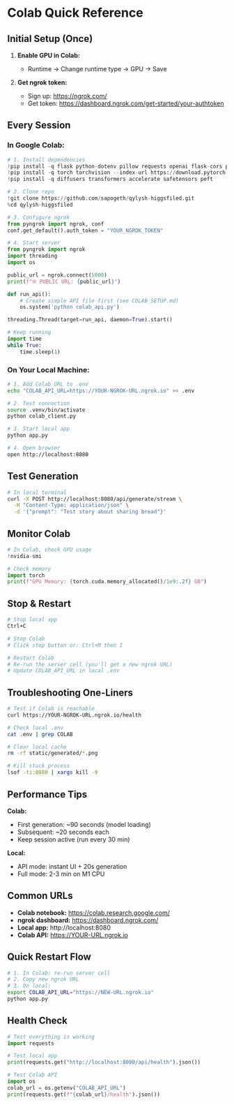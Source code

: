 # Colab Quick Reference

## Initial Setup (Once)

1. **Enable GPU in Colab:**
   - Runtime → Change runtime type → GPU → Save

2. **Get ngrok token:**
   - Sign up: https://ngrok.com/
   - Get token: https://dashboard.ngrok.com/get-started/your-authtoken

## Every Session

### In Google Colab:

```python
# 1. Install dependencies
!pip install -q flask python-dotenv pillow requests openai flask-cors pyngrok
!pip install -q torch torchvision --index-url https://download.pytorch.org/whl/cu118
!pip install -q diffusers transformers accelerate safetensors peft

# 2. Clone repo
!git clone https://github.com/sapogeth/qylysh-higgsfiled.git
%cd qylysh-higgsfiled

# 3. Configure ngrok
from pyngrok import ngrok, conf
conf.get_default().auth_token = "YOUR_NGROK_TOKEN"

# 4. Start server
from pyngrok import ngrok
import threading
import os

public_url = ngrok.connect(5000)
print(f"🌐 PUBLIC URL: {public_url}")

def run_api():
    # Create simple API file first (see COLAB_SETUP.md)
    os.system('python colab_api.py')

threading.Thread(target=run_api, daemon=True).start()

# Keep running
import time
while True:
    time.sleep(1)
```

### On Your Local Machine:

```bash
# 1. Add Colab URL to .env
echo "COLAB_API_URL=https://YOUR-NGROK-URL.ngrok.io" >> .env

# 2. Test connection
source .venv/bin/activate
python colab_client.py

# 3. Start local app
python app.py

# 4. Open browser
open http://localhost:8080
```

## Test Generation

```bash
# In local terminal
curl -X POST http://localhost:8080/api/generate/stream \
  -H "Content-Type: application/json" \
  -d '{"prompt": "Test story about sharing bread"}'
```

## Monitor Colab

```python
# In Colab, check GPU usage
!nvidia-smi

# Check memory
import torch
print(f"GPU Memory: {torch.cuda.memory_allocated()/1e9:.2f} GB")
```

## Stop & Restart

```bash
# Stop local app
Ctrl+C

# Stop Colab
# Click stop button or: Ctrl+M then I

# Restart Colab
# Re-run the server cell (you'll get a new ngrok URL)
# Update COLAB_API_URL in local .env
```

## Troubleshooting One-Liners

```bash
# Test if Colab is reachable
curl https://YOUR-NGROK-URL.ngrok.io/health

# Check local .env
cat .env | grep COLAB

# Clear local cache
rm -rf static/generated/*.png

# Kill stuck process
lsof -ti:8080 | xargs kill -9
```

## Performance Tips

**Colab:**
- First generation: ~90 seconds (model loading)
- Subsequent: ~20 seconds each
- Keep session active (run every 30 min)

**Local:**
- API mode: instant UI + 20s generation
- Full mode: 2-3 min on M1 CPU

## Common URLs

- **Colab notebook:** https://colab.research.google.com/
- **ngrok dashboard:** https://dashboard.ngrok.com/
- **Local app:** http://localhost:8080
- **Colab API:** https://YOUR-URL.ngrok.io

## Quick Restart Flow

```bash
# 1. In Colab: re-run server cell
# 2. Copy new ngrok URL
# 3. On local:
export COLAB_API_URL="https://NEW-URL.ngrok.io"
python app.py
```

## Health Check

```python
# Test everything is working
import requests

# Test local app
print(requests.get("http://localhost:8080/api/health").json())

# Test Colab API
import os
colab_url = os.getenv("COLAB_API_URL")
print(requests.get(f"{colab_url}/health").json())
```
